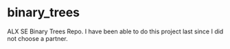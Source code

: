 # binary_trees

ALX SE Binary Trees Repo.
I have been able to do this project last since I did not choose a partner.
